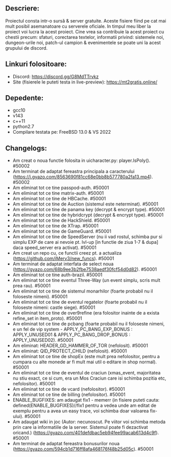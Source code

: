  ## Descriere:
 Proiectul consta intr-o sursă & server gratuite. Aceste fisiere fiind pe cat mai mult posibil asemanatoare cu serverele oficiale. In timpul meu liber la proiect voi lucra la acest proiect. Cine vrea sa contribuie la acest proiect cu chestii precum: sfaturi, corectarea textelor, informatii privind: sistemele noi, dungeon-urile noi, patch-ul campion & evenimentele se poate uni la acest grupului de discord.
 
 ## Linkuri folositoare:
 - Discord: https://discord.gg/G8MdTTrvkz
 - Site (fisierele le puteti testa in live-preview): https://mt2gratis.online/ 
 
## Depedente:
 - gcc10
 - v143
 - c++11
 - python2.7
 - Compilare testata pe: FreeBSD 13.0 & VS 2022
 
 ## Changelogs:
 - Am creat o noua functie folosita in uicharacter.py: player.IsPoly(). #50002
 - Am terminat de adaptat fereastra principala a caracterului (https://i.gyazo.com/8563690f81cc68e0bb8b577780a2fa13.mp4). #50002
 - Am eliminat tot ce tine passpod-auth. #50001
 - Am eliminat tot ce tine matrix-auth. #50001
 - Am eliminat tot ce tine de HBCache. #50001
 - Am eliminat tot ce tine de Auction (sistemul este neterminat). #50001
 - Am eliminat tot ce tine de panama key (decrypt & encrypt type). #50001
 - Am eliminat tot ce tine de hybridcrypt (decrypt & encrypt type). #50001
 - Am eliminat tot ce tine de HackShield. #50001
 - Am eliminat tot ce tine de XTrap. #50001
 - Am eliminat tot ce tine de GameGuard. #50001
 - Am eliminat tot ce tine de SpeedServer (nu ii vad rostul, schimba pur si simplu EXP de care ai nevoie pt. lvl-up [in functie de ziua 1-7 & dupa] daca speed_server era activat). #50001
 - Am creat un repo cu, ce functii creez pt. a actualiza (https://github.com/iMerv3/new_funcs). #50001
 - Am terminat de adaptat interfata de select noua (https://gyazo.com/68b9ee3b2fbe7538aedf30fcf54d0d82). #50001
 - Am eliminat tot ce tine auth-brazil. #50001
 - Am eliminat tot ce tine eventul Three-Way (un event simplu, scris mult prea rau). #50001
 - Am eliminat tot ce tine de sistemul monarhilor (foarte probabil nu il foloseste nimeni). #50001
 - Am eliminat tot ce tine de eventul regatelor (foarte probabil nu il foloseste nimeni: castle siege). #50001
 - Am eliminat tot ce tine de over9refine (era folositor inainte de a exista refine_set in item_proto). #50001
 - Am eliminat tot ce tine de pcbang (foarte probabil nu il foloseste nimeni, e un fel de vip system - APPLY_PC_BANG_EXP_BONUS : APPLY_UNUSED01 & APPLY_PC_BANG_DROP_BONUS : APPLY_UNUSED02). #50001
 - Am eliminat: HEADER_GD_HAMMER_OF_TOR (nefolosit). #50001
 - Am eliminat: QID_PROTECT_CHILD (nefolosit). #50001
 - Am eliminat tot ce tine de shopEx (este mult prea nefolositor, pentru a cumpara cu alte monede ar fi mult mai util o editare in shop normal). #50001
 - Am eliminat tot ce tine de eventul de craciun (xmas_event, majoritatea nu stiu exact, ce si cum, era un Mos Craciun care isi schimba pozitia etc, nefolositor). #50001
 - Am eliminat tot ce tine de vcard (nefolositor). #50001
 - Am eliminat tot ce tine de billing (nefolositor). #50001
 - ENABLE_BUGFIXES: am adaugat fix1 - memerr (in fisiere puteti cauta: defined(ENABLE_BUGFIXES)//fix1 pentru a vedea unde am editat de exemplu pentru a avea un easy trace, voi schimba doar valoarea fix-ului). #50001
 - Am adaugat wiki in joc (Autor: necunoscut. Pe viitor voi schimba metoda prin care ia informatiile de la server. Sistemul poate fi dezactivat oricand.) (https://gyazo.com/401defdbac5eb94fee99acab613d4c9f). #50001
 - Am terminat de adaptat fereastra bonusurilor noua (https://gyazo.com/594cb1d716ff8afa468176f48b25d05c). #50001
